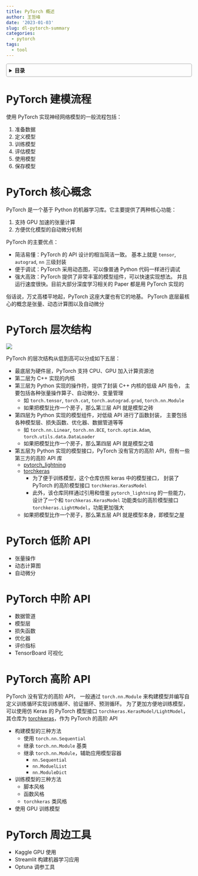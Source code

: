 ```yaml
---
title: PyTorch 概述
author: 王哲峰
date: '2023-01-03'
slug: dl-pytorch-summary
categories:
  - pytorch
tags:
  - tool
---
```


<style>
details {
    border: 1px solid #aaa;
    border-radius: 4px;
    padding: .5em .5em 0;
}
summary {
    font-weight: bold;
    margin: -.5em -.5em 0;
    padding: .5em;
}
details[open] {
    padding: .5em;
}
details[open] summary {
    border-bottom: 1px solid #aaa;
    margin-bottom: .5em;
}
</style>

<details><summary>目录</summary><p>

- [PyTorch 建模流程](#pytorch-建模流程)
- [PyTorch 核心概念](#pytorch-核心概念)
- [PyTorch 层次结构](#pytorch-层次结构)
- [PyTorch 低阶 API](#pytorch-低阶-api)
- [PyTorch 中阶 API](#pytorch-中阶-api)
- [PyTorch 高阶 API](#pytorch-高阶-api)
- [PyTorch 周边工具](#pytorch-周边工具)
</p></details><p></p>

# PyTorch 建模流程

使用 PyTorch 实现神经网络模型的一般流程包括：

1. 准备数据
2. 定义模型
3. 训练模型
4. 评估模型
5. 使用模型
6. 保存模型

# PyTorch 核心概念

PyTorch 是一个基于 Python 的机器学习库。它主要提供了两种核心功能：

1. 支持 GPU 加速的张量计算
2. 方便优化模型的自动微分机制

PyTorch 的主要优点：

* 简洁易懂：PyTorch 的 API 设计的相当简洁一致。
  基本上就是 `tensor`, `autograd`, `nn` 三级封装
* 便于调试：PyTorch 采用动态图，可以像普通 Python 代码一样进行调试
* 强大高效：PyTorch 提供了非常丰富的模型组件，可以快速实现想法。
  并且运行速度很快。目前大部分深度学习相关的 Paper 都是用 PyTorch 实现的

俗话说，万丈高楼平地起，PyTorch 这座大厦也有它的地基。
PyTorch 底层最核心的概念是张量、动态计算图以及自动微分

# PyTorch 层次结构

![](https://tva1.sinaimg.cn/large/e6c9d24egy1h5hw3zgu7ij212w0lwjt3.jpg)

PyTorch 的层次结构从低到高可以分成如下五层：

* 最底层为硬件层，PyTorch 支持 CPU、GPU 加入计算资源池
* 第二层为 C++ 实现的内核
* 第三层为 Python 实现的操作符，提供了封装 C++ 内核的低级 API 指令，
  主要包括各种张量操作算子、自动微分、变量管理
    - 如 `torch.tensor`, `torch.cat`, `torch.autograd.grad`, `torch.nn.Module`
    - 如果把模型比作一个房子，那么第三层 API 就是模型之砖
* 第四层为 Python 实现的模型组件，对低级 API 进行了函数封装，
  主要包括各种模型层、损失函数、优化器、数据管道等等
    - 如 `torch.nn.Linear`, `torch.nn.BCE`, `torch.optim.Adam`, 
      `torch.utils.data.DataLoader`
    - 如果把模型比作一个房子，那么第四层 API 就是模型之墙
* 第五层为 Python 实现的模型接口，PyTorch 没有官方的高阶 API，但有一些第三方的高阶 API 库
    - [pytorch_lightning](https://www.pytorchlightning.ai/)
    - [torchkeras](https://github.com/lyhue1991/torchkeras)
        - 为了便于训练模型，这个仓库仿照 keras 中的模型接口，
          封装了 PyTorch 的高阶模型接口 `torchkeras.KerasModel`
        - 此外，该仓库同样通过引用和借鉴 `pytorch_lightning` 的一些能力，
          设计了一个和 `torchkeras.KerasModel` 功能类似的高阶模型接口 `torchkeras.LightModel`，功能更加强大
    - 如果把模型比作一个房子，那么第五层 API 就是模型本身，即模型之屋

# PyTorch 低阶 API

* 张量操作
* 动态计算图
* 自动微分

# PyTorch 中阶 API

* 数据管道
* 模型层
* 损失函数
* 优化器
* 评价指标
* TensorBoard 可视化

# PyTorch 高阶 API

PyTorch 没有官方的高阶 API，
一般通过 `torch.nn.Module` 来构建模型并编写自定义训练循环实现训练循环、验证循环、预测循环。
为了更加方便地训练模型，可以使用仿 Keras 的 PyTorch 模型接口 `torchkeras.KerasModel/LightModel`，其仓库为 [torchkeras](https://github.com/lyhue1991/torchkeras)，作为 PyTorch 的高阶 API

* 构建模型的三种方法
    - 使用 `torch.nn.Sequential` 
    - 继承 `torch.nn.Module` 基类
    - 继承 `torch.nn.Module`，辅助应用模型容器
        - `nn.Sequential`
        - `nn.ModuelList`
        - `nn.ModuleDict`
* 训练模型的三种方法
    - 脚本风格
    - 函数风格
    - `torchkeras` 类风格
* 使用 GPU 训练模型

# PyTorch 周边工具

* Kaggle GPU 使用
* Streamlit 构建机器学习应用
* Optuna 调参工具

